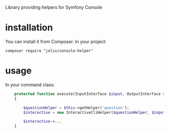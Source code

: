 
Library providing helpers for Symfony Console




# installation

You can install it from Composer. In your project:

```
composer require "jelix/console-helper"
```

# usage

In your command class:

```php
    protected function execute(InputInterface $input, OutputInterface $output)
    {

        $questionHelper = $this->getHelper('question');
        $interactive = new InteractiveCliHelper($questionHelper, $input, $output);

        $interactive->...
    }

```
